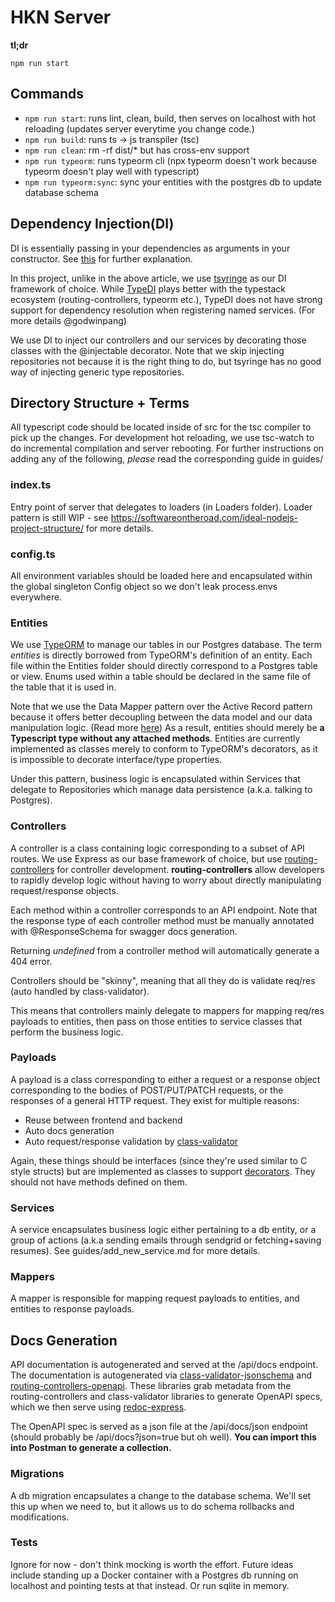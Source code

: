 # HKN Server

**tl;dr**

```
npm run start
```

## Commands

- `npm run start`: runs lint, clean, build, then serves on localhost with hot reloading (updates server everytime you change code.)
- `npm run build`: runs ts -> js transpiler (tsc)
- `npm run clean`: rm -rf dist/\* but has cross-env support
- `npm run typeorm`: runs typeorm cli (npx typeorm doesn't work because typeorm doesn't play well with typescript)
- `npm run typeorm:sync`: sync your entities with the postgres db to update database schema

## Dependency Injection(DI)

DI is essentially passing in your dependencies as arguments in your constructor. See [this](https://www.sarulabs.com/post/2/2018-06-12/what-is-a-dependency-injection-container-and-why-use-one.html) for further explanation.

In this project, unlike in the above article, we use [tsyringe](https://github.com/microsoft/tsyringe) as our DI framework of choice. While [TypeDI](https://github.com/typestack/typedi) plays better with the typestack ecosystem (routing-controllers, typeorm etc.), TypeDI does not have strong support for dependency resolution when registering named services. (For more details @godwinpang)

We use DI to inject our controllers and our services by decorating those classes with the @injectable decorator. Note that we skip injecting repositories not because it is the right thing to do, but tsyringe has no good way of injecting generic type repositories.

## Directory Structure + Terms

All typescript code should be located inside of src for the tsc compiler to pick up the changes. For development hot reloading, we use tsc-watch to do incremental compilation and server rebooting. For further instructions on adding any of the following, _please_ read the corresponding guide in guides/

### index.ts

Entry point of server that delegates to loaders (in Loaders folder). Loader pattern is still WIP - see https://softwareontheroad.com/ideal-nodejs-project-structure/ for more details.

### config.ts

All environment variables should be loaded here and encapsulated within the global singleton Config object so we don't leak process.envs everywhere.

### Entities

We use [TypeORM](https://github.com/typeorm/typeorm) to manage our tables in our Postgres database. The term _entities_ is directly borrowed from TypeORM's definition of an entity. Each file within the Entities folder should directly correspond to a Postgres table or view. Enums used within a table should be declared in the same file of the table that it is used in.

Note that we use the Data Mapper pattern over the Active Record pattern because it offers better decoupling between the data model and our data manipulation logic. (Read more [here](https://github.com/typeorm/typeorm/blob/master/docs/active-record-data-mapper.md)) As a result, entities should merely be **a Typescript type without any attached methods**. Entities are currently implemented as classes merely to conform to TypeORM's decorators, as it is impossible to decorate interface/type properties.

Under this pattern, business logic is encapsulated within Services that delegate to Repositories which manage data persistence (a.k.a. talking to Postgres).

### Controllers

A controller is a class containing logic corresponding to a subset of API routes. We use Express as our base framework of choice, but use [routing-controllers](https://github.com/typestack/routing-controllers) for controller development. **routing-controllers** allow developers to rapidly develop logic without having to worry about directly manipulating request/response objects.

Each method within a controller corresponds to an API endpoint. Note that the response type of each controller method must be manually annotated with @ResponseSchema for swagger docs generation.

Returning _undefined_ from a controller method will automatically generate a 404 error.

Controllers should be "skinny", meaning that all they do is validate req/res (auto handled by class-validator).

This means that controllers mainly delegate to mappers for mapping req/res payloads to entities, then pass on those entities to service classes that perform the business logic.

### Payloads

A payload is a class corresponding to either a request or a response object corresponding to the bodies of POST/PUT/PATCH requests, or the responses of a general HTTP request. They exist for multiple reasons:

- Reuse between frontend and backend
- Auto docs generation
- Auto request/response validation by [class-validator](https://github.com/typestack/class-validator)

Again, these things should be interfaces (since they're used similar to C style structs) but are implemented as classes to support [decorators](https://www.typescriptlang.org/docs/handbook/decorators.html). They should not have methods defined on them.

### Services

A service encapsulates business logic either pertaining to a db entity, or a group of actions (a.k.a sending emails through sendgrid or fetching+saving resumes). See guides/add_new_service.md for more details.

### Mappers

A mapper is responsible for mapping request payloads to entities, and entities to response payloads.

## Docs Generation

API documentation is autogenerated and served at the /api/docs endpoint. The documentation is autogenerated via [class-validator-jsonschema](https://github.com/epiphone/class-validator-jsonschema) and [routing-controllers-openapi](https://github.com/epiphone/routing-controllers-openapi). These libraries grab metadata from the routing-controllers and class-validator libraries to generate OpenAPI specs, which we then serve using [redoc-express](https://www.npmjs.com/package/redoc-express).

The OpenAPI spec is served as a json file at the /api/docs/json endpoint (should probably be /api/docs?json=true but oh well). **You can import this into Postman to generate a collection.**

### Migrations

A db migration encapsulates a change to the database schema. We'll set this up when we need to, but it allows us to do schema rollbacks and modifications.

### Tests

Ignore for now - don't think mocking is worth the effort. Future ideas include standing up a Docker container with a Postgres db running on localhost and pointing tests at that instead. Or run sqlite in memory.
